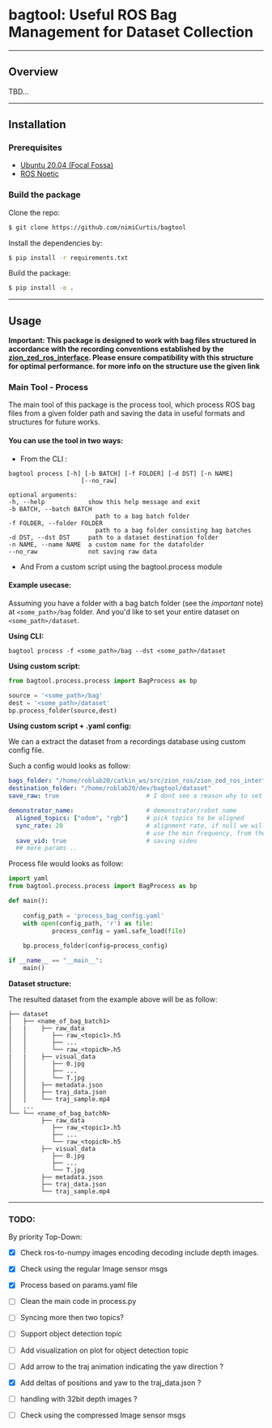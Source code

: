 # bagtool: Useful ROS Bag Management for Dataset Collection

--- 

## Overview

TBD...

---

## Installation

### Prerequisites

- [Ubuntu 20.04 (Focal Fossa)](https://releases.ubuntu.com/focal/)
- [ROS Noetic](https://wiki.ros.org/noetic/Installation/Ubuntu)

### Build the package

Clone the repo:

```bash
$ git clone https://github.com/nimiCurtis/bagtool
```

Install the dependencies by:

```bash
$ pip install -r requirements.txt 
```

Build the package:
```bash
$ pip install -e . 
```

---

## Usage

**Important: This package is designed to work with bag files structured in accordance with the recording conventions established by the [zion_zed_ros_interface](https://github.com/nimiCurtis/zion_zed_ros_interface). Please ensure compatibility with this structure for optimal performance. for more info on the structure use the given link**

### Main Tool - Process

The main tool of this package is the process tool, which process ROS bag files from a given folder path and saving the data in useful formats and structures for future works.

#### You can use the tool in two ways:

- From the CLI : 



<!-- #### Using from the command-line -->
    bagtool process [-h] [-b BATCH] [-f FOLDER] [-d DST] [-n NAME]
                        [--no_raw]

    optional arguments:
    -h, --help            show this help message and exit
    -b BATCH, --batch BATCH
                            path to a bag batch folder
    -f FOLDER, --folder FOLDER
                            path to a bag folder consisting bag batches
    -d DST, --dst DST     path to a dataset destination folder
    -n NAME, --name NAME  a custom name for the datafolder
    --no_raw              not saving raw data


- And From a custom script using the bagtool.process module 

#### Example usecase:

Assuming you have a folder with a bag batch folder (see the *important* note) at `<some_path>/bag` folder. And you'd like to set your entire dataset on `<some_path>/dataset`. 

**Using CLI:**
<!-- #### Using from the command-line -->
    bagtool process -f <some_path>/bag --dst <some_path>/dataset

**Using custom script:**
```python
from bagtool.process.process import BagProcess as bp

source = '<some_path>/bag'
dest = '<some_path>/dataset'
bp.process_folder(source,dest)
```

**Using custom script + .yaml config:**

We can a extract the dataset from a recordings database using custom config file.

Such a config would looks as follow:

```yaml
bags_folder: "/home/roblab20/catkin_ws/src/zion_ros/zion_zed_ros_interface/bag"
destination_folder: "/home/roblab20/dev/bagtool/dataset"
save_raw: true                        # I dont see a reason why to set it to false

demonstrator_name:                    # demonstrator/robot name
  aligned_topics: ["odom", "rgb"]     # pick topics to be aligned
  sync_rate: 20                       # alignment rate, if null we will 
                                      # use the min frequency, from the aligned topics frequency
  save_vid: true                      # saving video
  ## more params .. 
```

Process file would looks as follow:
```python
import yaml
from bagtool.process.process import BagProcess as bp

def main():
    
    config_path = 'process_bag_config.yaml'
    with open(config_path, 'r') as file:
            process_config = yaml.safe_load(file)
    
    bp.process_folder(config=process_config)

if __name__ == "__main__":
    main()
```



**Dataset structure:**

The resulted dataset from the example above will be as follow:


```
├── dataset
│   ├── <name_of_bag_batch1>
|   |    ├── raw_data
│   │       ├── raw_<topic1>.h5
│   │       ├── ...
│   │       └── raw_<topicN>.h5
|   |    ├── visual_data
│   │       ├── 0.jpg
│   │       ├── ...
│   │       └── T.jpg
│   │    ├── metadata.json
│   │    ├── traj_data.json
│   │    └── traj_sample.mp4
│   ...
└── └── <name_of_bag_batchN>
         ├── raw_data
            ├── raw_<topic1>.h5
            ├── ...
            └── raw_<topicN>.h5
         ├── visual_data
            ├── 0.jpg
            ├── ...
            └── T.jpg
         ├── metadata.json
         ├── traj_data.json
         └── traj_sample.mp4
```  

---

### TODO: 
By priority Top-Down:

- [x] Check ros-to-numpy images encoding decoding include depth images.
- [x] Check using the regular Image sensor msgs
- [x] Process based on params.yaml file
- [ ] Clean the main code in process.py
- [ ] Syncing more then two topics?
- [ ] Support object detection topic
- [ ] Add visualization on plot for object detection topic

- [ ] Add arrow to the traj animation indicating the yaw direction ?
- [x] Add deltas of positions and yaw to the traj_data.json ? 
- [ ] handling with 32bit depth images ? 
- [ ] Check using the compressed Image sensor msgs